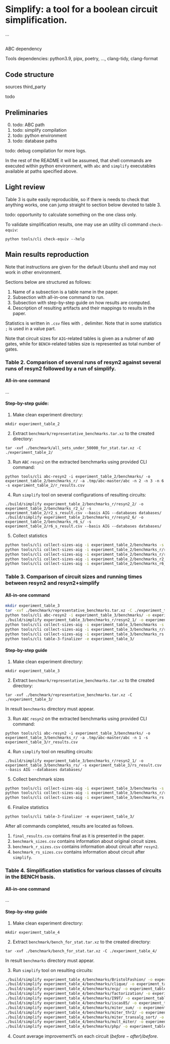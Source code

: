 # Simplify: a tool for a boolean circuit simplification.

[//]: # (TODO: make a nice readme)

...

## 

ABC dependency

Tools dependencies: python3.9, pipx, poetry, ..., clang-tidy, clang-format


## Code structure

sources
third_party

todo

[//]: # (## Notes)

[//]: # ()
[//]: # (Tar archive with circuit benchmarks are located in `benchmarks`.)

[//]: # ()
[//]: # (ABC can be compiled using following command: `make ABC_USE_NO_READLINE=1`.)

[//]: # ()
[//]: # (One can run `resyn2` circuit simplification using tool &#40;while in python environment&#41;)

[//]: # ()
[//]: # (`python cli abc-resyn2 -i ../.tmp/all_sets_under_50000_for_stat -o ../.tmp/all_sets_under_50000_for_stat_simp_003/ -a ../.tmp/abc-master/abc -s ../.tmp/resyn_results/ -n 7`)

[//]: # ()
[//]: # (To check circuits for equivalence after simplification one may use)

[//]: # ()
[//]: # (`python tools/cli check-equiv .tmp/all_sets_under_50000_for_stat_simp/resyn7/ .tmp/all_sets_under_50000_for_stat_simp_003/resyn2_7/ -a .tmp/abc-master/abc`)

## Preliminaries

0. todo: ABC path
1. todo: simplify compilation
2. todo: python environment
3. todo: database paths

todo: debug compilation for more logs.

In the rest of the README it will be assumed, that shell commands are executed within python
environment, with `abc` and `simplify` executables available at paths specified above.

## Light review

Table 3 is quite easily reproducible, so if there is needs to check
that anything works, one can jump straight to section below devoted
to table 3.

todo: opportunity to calculate something on the one class only.

To validate simplification results, one may use an utility cli command `check-equiv`:

`python tools/cli check-equiv --help`

## Main results reproduction

Note that instructions are given for the default Ubuntu shell and may not work in other environment.

Sections below are structured as follows:

1. Name of a subsection is a table name in the paper.
2. Subsection with all-in-one command to run.
3. Subsection with step-by-step guide on how results are computed.
4. Description of resulting artifacts and their mappings to results in the paper.

Statistics is written in `.csv` files with `,` delimiter. Note that in some statistics `;` is used in a value part.

Note that circuit sizes for `AIG`-related tables is given as a nubmer of `AND` gates, while for
`BENCH`-related tables size is represented as total number of gates.

### Table 2. Comparison of several runs of resyn2 against several runs of resyn2 followed by a run of simplify.

#### All-in-one command

...
#### Step-by-step guide:

1. Make clean experiment directory:

`mkdir experiment_table_2`

2. Extract `benchmark/representative_benchmarks.tar.xz` to the created directory:

`tar -xvf ./benchmark/all_sets_under_50000_for_stat.tar.xz -C ./experiment_table_2/`

3. Run `ABC` `resyn2` on the extracted benchmarks using provided CLI command:

`python tools/cli abc-resyn2 -i experiment_table_2/benchmarks/ -o experiment_table_2/benchmarks_r/ -a .tmp/abc-master/abc -n 2 -n 3 -n 6 -s experiment_table_2/r_results.csv`

4. Run `simplify` tool on several configurations of resulting circuits:

```
./build/simplify experiment_table_2/benchmarks_r/resyn2_2/ -o experiment_table_2/benchmarks_r2_s/ -s experiment_table_2/r2_s_result.csv --basis AIG --databases databases/
./build/simplify experiment_table_2/benchmarks_r/resyn2_6/ -o experiment_table_2/benchmarks_r6_s/ -s experiment_table_2/r6_s_result.csv --basis AIG --databases databases/
```

5. Collect statistics

```sh
python tools/cli collect-sizes-aig -i experiment_table_2/benchmarks -s experiment_table_2/benchmark_sizes.csv
python tools/cli collect-sizes-aig -i experiment_table_2/benchmarks_r/resyn2_3 -s experiment_table_2/benchmark_r3_sizes.csv
python tools/cli collect-sizes-aig -i experiment_table_2/benchmarks_r/resyn2_6 -s experiment_table_2/benchmark_r6_sizes.csv
python tools/cli collect-sizes-aig -i experiment_table_2/benchmarks_r2_s -s experiment_table_2/benchmark_r2_s_sizes.csv
python tools/cli collect-sizes-aig -i experiment_table_2/benchmarks_r6_s -s experiment_table_2/benchmark_r6_s_sizes.csv
```

### Table 3. Comparison of circuit sizes and running times between resyn2 and resyn2+simplify

#### All-in-one command

```sh
mkdir experiment_table_3
tar -xvf ./benchmark/representative_benchmarks.tar.xz -C ./experiment_table_3/
python tools/cli abc-resyn2 -i experiment_table_3/benchmarks/ -o experiment_table_3/benchmarks_r/ -a .tmp/abc-master/abc -n 1 -s experiment_table_3/r_results.csv
./build/simplify experiment_table_3/benchmarks_r/resyn2_1/ -o experiment_table_3/benchmarks_rs/ -s experiment_table_3/rs_result.csv --basis AIG --databases databases/
python tools/cli collect-sizes-aig -i experiment_table_3/benchmarks -s experiment_table_3/benchmark_sizes.csv
python tools/cli collect-sizes-aig -i experiment_table_3/benchmarks_r/resyn2_1 -s experiment_table_3/benchmark_r_sizes.csv
python tools/cli collect-sizes-aig -i experiment_table_3/benchmarks_rs -s experiment_table_3/benchmark_rs_sizes.csv
python tools/cli table-3-finalizer -e experiment_table_3/
```

#### Step-by-step guide

1. Make clean experiment directory:

`mkdir experiment_table_3`

2. Extract `benchmark/representative_benchmarks.tar.xz` to the created directory:

`tar -xvf ./benchmark/representative_benchmarks.tar.xz -C ./experiment_table_3/`

In result `benchmarks` directory must appear.

3. Run `ABC` `resyn2` on the extracted benchmarks using provided CLI command:

`python tools/cli abc-resyn2 -i experiment_table_3/benchmarks/ -o experiment_table_3/benchmarks_r/ -a .tmp/abc-master/abc -n 1 -s experiment_table_3/r_results.csv`

4. Run `simplify` tool on resulting circuits:

`./build/simplify experiment_table_3/benchmarks_r/resyn2_1/ -o experiment_table_3/benchmarks_rs/ -s experiment_table_3/rs_result.csv --basis AIG --databases databases/`

5. Collect benchmark sizes

```sh
python tools/cli collect-sizes-aig -i experiment_table_3/benchmarks -s experiment_table_3/benchmark_sizes.csv
python tools/cli collect-sizes-aig -i experiment_table_3/benchmarks_r/resyn2_1 -s experiment_table_3/benchmark_r_sizes.csv
python tools/cli collect-sizes-aig -i experiment_table_3/benchmarks_rs -s experiment_table_3/benchmark_rs_sizes.csv
```

6. Finalize statistics

`python tools/cli table-3-finalizer -e experiment_table_3/`

After all commands completed, results are located as follows.

1. `final_results.csv` contains final as it is presented in the paper.
2. `benchmark_sizes.csv` contains information about original circuit sizes.
3. `benchmark_r_sizes.csv` contains information about circuit after `resyn2`.
4. `benchmark_rs_sizes.csv` contains information about circuit after `simplify`.


### Table 4. Simplification statistics for various classes of circuits in the BENCH basis.

#### All-in-one command

...

#### Step-by-step guide

1. Make clean experiment directory:

`mkdir experiment_table_4`

2. Extract `benchmark/bench_for_stat.tar.xz` to the created directory:

`tar -xvf ./benchmark/bench_for_stat.tar.xz -C ./experiment_table_4/`

In result `benchmarks` directory must appear.

3. Run `simplify` tool on resulting circuits:

```sh
./build/simplify experiment_table_4/benchmarks/BristolFashion/ -o experiment_table_4/benchmarks_s/BristolFashion/ -s experiment_table_4/BristolFashion_result.csv --basis BENCH --databases databases/
./build/simplify experiment_table_4/benchmarks/clique/ -o experiment_table_4/benchmarks_s/clique/ -s experiment_table_4/clique_result.csv --basis BENCH --databases databases/
./build/simplify experiment_table_4/benchmarks/ecp/ -o experiment_table_4/benchmarks_s/ecp/ -s experiment_table_4/ecp_result.csv --basis BENCH --databases databases/
./build/simplify experiment_table_4/benchmarks/factorization/ -o experiment_table_4/benchmarks_s/factorization/ -s experiment_table_4/factorization_result.csv --basis BENCH --databases databases/
./build/simplify experiment_table_4/benchmarks/I99T/ -o experiment_table_4/benchmarks_s/I99T/ -s experiment_table_4/I99T_result.csv --basis BENCH --databases databases/
./build/simplify experiment_table_4/benchmarks/iscas85/ -o experiment_table_4/benchmarks_s/iscas85/ -s experiment_table_4/iscas85_result.csv --basis BENCH --databases databases/
./build/simplify experiment_table_4/benchmarks/miter_sum/ -o experiment_table_4/benchmarks_s/miter_sum/ -s experiment_table_4/miter_sum_result.csv --basis BENCH --databases databases/
./build/simplify experiment_table_4/benchmarks/miter_thr2/ -o experiment_table_4/benchmarks_s/miter_thr2/ -s experiment_table_4/miter_thr2_result.csv --basis BENCH --databases databases/
./build/simplify experiment_table_4/benchmarks/miter_transalg_sort/ -o experiment_table_4/benchmarks_s/miter_transalg_sort/ -s experiment_table_4/miter_transalg_sort_result.csv --basis BENCH --databases databases/
./build/simplify experiment_table_4/benchmarks/mult_miter/ -o experiment_table_4/benchmarks_s/mult_miter/ -s experiment_table_4/mult_miter_result.csv --basis BENCH --databases databases/
./build/simplify experiment_table_4/benchmarks/php/ -o experiment_table_4/benchmarks_s/php/ -s experiment_table_4/php_result.csv --basis BENCH --databases databases/
```

4. Count average improvement% on each circuit $(before - after) / before$.
